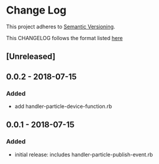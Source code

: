 # Change Log
This project adheres to [Semantic Versioning](http://semver.org/).

This CHANGELOG follows the format listed [here](https://github.com/sensu-plugins/community/blob/master/HOW_WE_CHANGELOG.md)

## [Unreleased]

## 0.0.2 - 2018-07-15
### Added
- add handler-particle-device-function.rb

## 0.0.1 - 2018-07-15
### Added
- initial release: includes handler-particle-publish-event.rb


